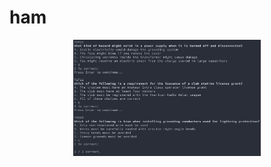# ham
<p align="center"><img src="https://github.com/nlc/ham/raw/master/screenshot1.png?raw=true" alt="Screenshot 1" width="300"></p>
